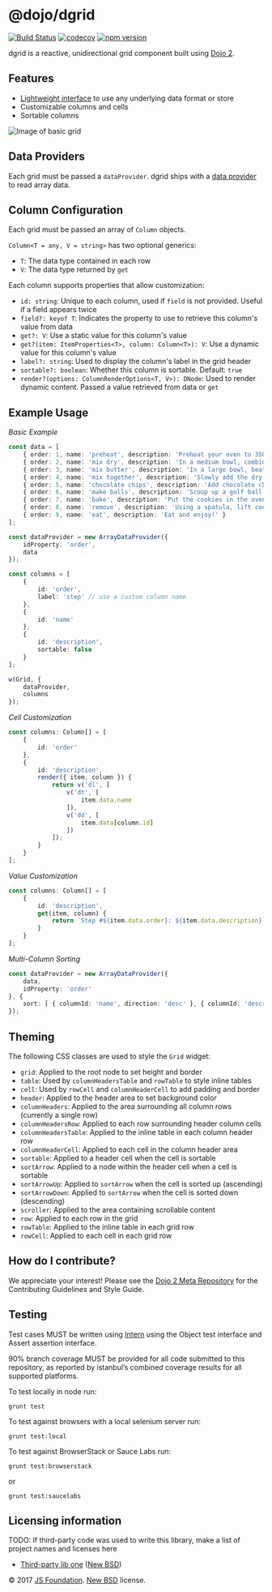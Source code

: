 # @dojo/dgrid

[![Build Status](https://travis-ci.org/dojo/dgrid.svg?branch=master)](https://travis-ci.org/dojo/dgrid)
[![codecov](https://codecov.io/gh/dojo/dgrid/branch/master/graph/badge.svg)](https://codecov.io/gh/dojo/dgrid)
[![npm version](https://badge.fury.io/js/%40dojo%2Fdgrid.svg)](http://badge.fury.io/js/%40dojo%2Fdgrid)

dgrid is a reactive, unidirectional grid component built using [Dojo 2](https://github.com/dojo/widget-core).

## Features

- [Lightweight interface](src/providers/README.md) to use any underlying data format or store
- Customizable columns and cells
- Sortable columns

![Image of basic grid](http://placekitten.com/450/300)

## Data Providers

Each grid must be passed a `dataProvider`. dgrid ships with a [data provider](src/providers/ArrayDataProvider.ts) to read array data.

## Column Configuration

Each grid must be passed an array of `Column` objects.

`Column<T = any, V = string>` has two optional generics:

- `T`: The data type contained in each row
- `V`: The data type returned by `get`

Each column supports properties that allow customization:

- `id: string`: Unique to each column, used if `field` is not provided. Useful if a field appears twice
- `field?: keyof T`: Indicates the property to use to retrieve this column's value from data
- `get?: V`: Use a static value for this column's value
- `get?(item: ItemProperties<T>, column: Column<T>): V`: Use a dynamic value for this column's value
- `label?: string`: Used to display the column's label in the grid header
- `sortable?: boolean`: Whether this column is sortable. Default: `true`
- `render?(options: ColumnRenderOptions<T, V>): DNode`: Used to render dynamic content. Passed a value retrieved from data or `get`

## Example Usage

*Basic Example*

```typescript
const data = [
	{ order: 1, name: 'preheat', description: 'Preheat your oven to 350F' },
	{ order: 2, name: 'mix dry', description: 'In a medium bowl, combine flour, salt, and baking soda' },
	{ order: 3, name: 'mix butter', description: 'In a large bowl, beat butter, then add the brown sugar and white sugar then mix' },
	{ order: 4, name: 'mix together', description: 'Slowly add the dry ingredients from the medium bowl to the wet ingredients in the large bowl, mixing until the dry ingredients are totally combined' },
	{ order: 5, name: 'chocolate chips', description: 'Add chocolate chips' },
	{ order: 6, name: 'make balls', description: 'Scoop up a golf ball size amount of dough with a spoon and drop in onto a cookie sheet' },
	{ order: 7, name: 'bake', description: 'Put the cookies in the oven and bake for about 10-14 minutes' },
	{ order: 8, name: 'remove', description: 'Using a spatula, lift cookies off onto wax paper or a cooling rack' },
	{ order: 9, name: 'eat', description: 'Eat and enjoy!' }
];

const dataProvider = new ArrayDataProvider({
	idProperty: 'order',
	data
});

const columns = [
	{
		id: 'order',
		label: 'step' // use a custom column name
	},
	{
		id: 'name'
	},
	{
		id: 'description',
		sortable: false
	}
];

w(Grid, {
    dataProvider,
    columns
});
```

*Cell Customization*
```typescript
const columns: Column[] = [
	{
		id: 'order'
	},
	{
		id: 'description',
		render({ item, column }) {
			return v('dl', [
				v('dt', [
					item.data.name
				]),
				v('dd', [
					item.data[column.id]
				])
			]);
		}
	}
];
```

*Value Customization*
```typescript
const columns: Column[] = [
    {
        id: 'description',
        get(item, column) {
            return `Step #${item.data.order}: ${item.data.description}`;
        }
    }
];
```

*Multi-Column Sorting*
```typescript
const dataProvider = new ArrayDataProvider({
	data,
	idProperty: 'order'
}, {
	sort: [ { columnId: 'name', direction: 'desc' }, { columnId: 'description', direction: 'asc' } ]
});
```

## Theming

The following CSS classes are used to style the `Grid` widget:

- `grid`: Applied to the root node to set height and border
- `table`: Used by `columnHeadersTable` and `rowTable` to style inline tables
- `cell`: Used by `rowCell` and `columnHeaderCell` to add padding and border
- `header`: Applied to the header area to set background color
- `columnHeaders`: Applied to the area surrounding all column rows (currently a single row)
- `columnHeadersRow`: Applied to each row surrounding header column cells
- `columnHeadersTable`: Applied to the inline table in each column header row
- `columnHeaderCell`: Applied to each cell in the column header area
- `sortable`: Applied to a header cell when the cell is sortable
- `sortArrow`: Applied to a node within the header cell when a cell is sortable
- `sortArrowUp`: Applied to `sortArrow` when the cell is sorted up (ascending)
- `sortArrowDown`: Applied to `sortArrow` when the cell is sorted down (descending)
- `scroller`: Applied to the area containing scrollable content
- `row`: Applied to each row in the grid
- `rowTable`: Applied to the inline table in each grid row
- `rowCell`: Applied to each cell in each grid row

## How do I contribute?

We appreciate your interest!  Please see the [Dojo 2 Meta Repository](https://github.com/dojo/meta#readme) for the
Contributing Guidelines and Style Guide.

## Testing

Test cases MUST be written using [Intern](https://theintern.github.io) using the Object test interface and Assert assertion interface.

90% branch coverage MUST be provided for all code submitted to this repository, as reported by istanbul’s combined coverage results for all supported platforms.

To test locally in node run:

`grunt test`

To test against browsers with a local selenium server run:

`grunt test:local`

To test against BrowserStack or Sauce Labs run:

`grunt test:browserstack`

or

`grunt test:saucelabs`

## Licensing information

TODO: If third-party code was used to write this library, make a list of project names and licenses here

* [Third-party lib one](https//github.com/foo/bar) ([New BSD](http://opensource.org/licenses/BSD-3-Clause))

© 2017 [JS Foundation](https://js.foundation/). [New BSD](http://opensource.org/licenses/BSD-3-Clause) license.
